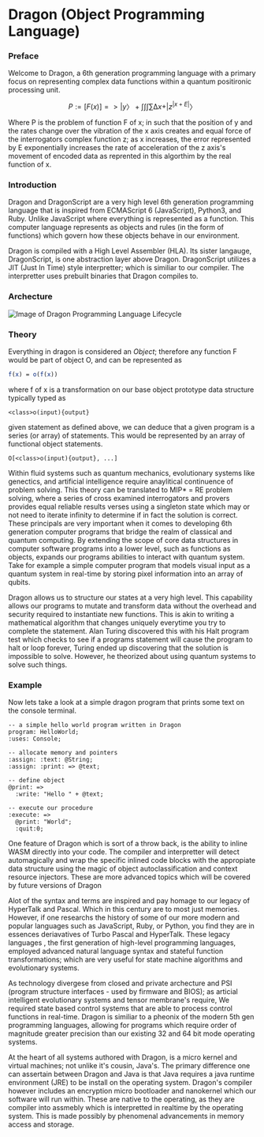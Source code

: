 # Dragon (Object Programming Language)

### Preface
Welcome to Dragon, a 6th generation programming language with a primary focus on representing complex data functions within a quantum positironic processing unit.

```math
P := [F(x)] => |y〉+ ∫∫∫∑∆x + |z^|x + E|〉
```
Where P is the problem of function F of x; in such that the position of y and the rates change over the vibration of the x axis creates and equal force of the interrogators complex function z; as x increases, the error represented by E exponentially increases the rate of acceleration of the z axis's movement of encoded data as reprented in this algorthim by the real function of x.

### Introduction
Dragon and DragonScript are a very high level 6th generation programming language that is inspired from ECMAScript 6 (JavaScript), Python3, and Ruby. Unlike JavaScript where everything is represented as a function. This computer language represents as objects and rules (in the form of functions) which govern how these objects behave in our environment. 

Dragon is compiled with a High Level Assembler (HLA). Its sister langauge, DragonScript, is one abstraction layer above Dragon. DragonScript utilizes a JIT (Just In Time) style interpretter; which is similiar to our compiler. The interpretter uses prebuilt binaries that Dragon compiles to.

### Archecture 

![Image of Dragon Programming Language Lifecycle](https://github.com/dreamscale-io/Dragon/blob/master/Screen%20Shot%202019-12-20%20at%203.45.28%20PM.png?raw=true)

### Theory
Everything in dragon is considered an *Object*; therefore any function F would be part of object O, and can be represented as 

```mathematica
f(x) = o(f(x))
```

where f of x is a transformation on our base object prototype data structure typically typed as

```
<class>o(input){output}
```

given statement as defined above, we can deduce that a given program is a series (or array) of statements. This would be represented by an array of functional object statements.

```
O[<class>o(input){output}, ...]
```

Within fluid systems such as quantum mechanics, evolutionary systems like genectics, and artificial intelligence require anaylitical continuence of problem solving. This theory can be translated to MIP* = RE problem solving, where a series of cross examined interrogators and provers provides equal reliable results verses using a singleton state which may or not need to iterate infinity to determine if in fact the solution is correct. These principals are very important when it comes to developing 6th generation computer programs that bridge the realm of classical and quantum computing. By extending the scope of core data structures in computer software programs into a lower level, such as functions as objects, expands our programs abilities to interact with quantum system. Take for example a simple computer program that models visual input as a quantum system in real-time by storing pixel information into an array of qubits. 

Dragon allows us to structure our states at a very high level. This capability allows our programs to mutate and transform data without the overhead and security required to instantiate new functions. This is akin to writing a mathematical algorithm that changes uniquely everytime you try to complete the statement. Alan Turing discovered this with his Halt program test which checks to see if a programs statement will cause the program to halt or loop forever, Turing ended up discovering that the solution is impossible to solve. However, he theorized about using quantum systems to solve such things.


### Example
Now  lets take a look at a simple dragon program that prints some text on the console terminal.

```dragon
-- a simple hello world program written in Dragon
program: HelloWorld;
:uses: Console;

-- allocate memory and pointers
:assign: :text: @String;
:assign: :print: => @text;

-- define object
@print: =>
  :write: "Hello " + @text;

-- execute our procedure
:execute: => 
  @print: "World";
  :quit:0;
```

One feature of Dragon which is sort of a throw back, is the ability to inline WASM directly into your code. The compiler and interpretter will detect automagically and wrap the specific inlined code blocks with the appropiate data structure using the magic of object autoclassification and context resource injectors. These are more advanced topics which will be covered by future versions of Dragon

Alot of the syntax and terms are inspired and pay homage to our legacy of HyperTalk and Pascal. Which in this century are to most just memories. However, if one researchs the history of some of our more modern and popular languages such as JavaScript, Ruby, or Python, you find they are in essences deriavatives of Turbo Pascal and HyperTalk. These legacy languages , the first generation of high-level programming languages, employed advanced natural language syntax and stateful function transformations; which are very useful for state machine algorithms and evolutionary systems. 

As technology divergese from closed and private archecture and PSI (program structure interfaces - used by firmware and BIOS); as articial intelligent evolutionary systems and tensor membrane's require, We required state based control systems that are able to process control functions in real-time. Dragon is similiar to a pheonix of the modern 5th gen programming languages, allowing for programs which require order of magnitude greater precision than our existing 32 and 64 bit mode operating systems.

At the heart of all systems authored with Dragon, is a micro kernel and virtual machines; not unlike it's cousin, Java's. The primary difference one can assertain between Dragon and Java is that Java requires a java runtime environment (JRE) to be install on the operating system. Dragon's compiler however includes an encryption micro bootloader and nanokernel which our software will run within. These are native to the operating, as they are compiler into assmebly which is interpretted in realtime by the operating system. This is made possibly by phenomenal advancements in memory access and storage. 
